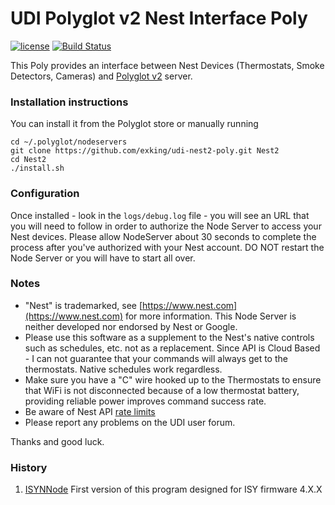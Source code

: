 # UDI Polyglot v2 Nest Interface Poly

[![license](https://img.shields.io/github/license/mashape/apistatus.svg)](https://github.com/exking/udi-nest2-poly/blob/master/LICENSE)
[![Build Status](https://travis-ci.org/exking/udi-nest2-poly.svg?branch=master)](https://travis-ci.org/exking/udi-nest2-poly)

This Poly provides an interface between Nest Devices (Thermostats, Smoke Detectors, Cameras) and [Polyglot v2](https://github.com/UniversalDevicesInc/polyglot-v2) server.

### Installation instructions
You can install it from the Polyglot store or manually running
```
cd ~/.polyglot/nodeservers
git clone https://github.com/exking/udi-nest2-poly.git Nest2
cd Nest2
./install.sh
```

### Configuration
Once installed -  look in the `logs/debug.log` file - you will see an URL that you will need to follow in order to authorize the Node Server to access your Nest devices. Please allow NodeServer about 30 seconds to complete the process after you've authorized with your Nest account. DO NOT restart the Node Server or you will have to start all over.

### Notes
* "Nest" is trademarked, see [https://www.nest.com](https://www.nest.com) for more information. This Node Server is neither developed nor endorsed by Nest or Google.
* Please use this software as a supplement to the Nest's native controls such as schedules, etc. not as a replacement. Since API is Cloud Based - I can not guarantee that your commands will always get to the thermostats. Native schedules work regardless.
* Make sure you have a "C" wire hooked up to the Thermostats to ensure that WiFi is not disconnected because of a low thermostat battery, providing reliable power improves command success rate.
* Be aware of Nest API [rate limits](https://developers.nest.com/documentation/cloud/data-rate-limits)
* Please report any problems on the UDI user forum.

Thanks and good luck.

### History
1. [ISYNNode](https://github.com/exking/isynnode) First version of this program designed for ISY firmware 4.X.X
